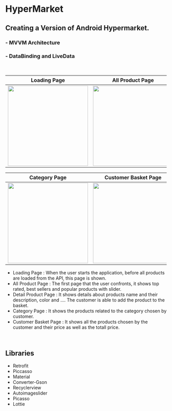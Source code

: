 # HyperMarket
## Creating a Version of Android Hypermarket.
### - MVVM Architecture
### - DataBinding and LiveData
<br>

| Loading Page | All Product Page | Detail Product Page |
|--|--|--|
| <img src="https://uupload.ir/files/oa0k_digi6.jpg" width=250px> | <img src="https://uupload.ir/files/fh25_digi1.jpg" width=250px> | <img src="https://uupload.ir/files/jwyw_digi4.jpg" width=250px> |

| Category Page| Customer Basket Page | 
|--|--|
| <img src="https://uupload.ir/files/9jyg_digi2.jpg" width=250px> | <img src="https://uupload.ir/files/dn88_digi5.jpg" width=250px> | 


 * Loading Page : When the user starts the application, before all products are loaded from the API, this page is shown.
 * All Product Page :  The first page that the user confronts, it shows top rated, best sellers and popular products with slider.
 * Detail Product Page :  It shows details about products name and their description, color and .... The customer is able to add the product to the basket.
 * Category Page :  It shows the products related to the category chosen by customer.
 * Customer Basket Page : It shows all the products chosen by the customer and their price as well as the totall price.

<br>

 ## Libraries
 - Retrofit
 - Piccasso
 - Material
 - Converter-Gson
 - Recyclerview
 - Autoimageslider
 - Picasso
 - Lottie

